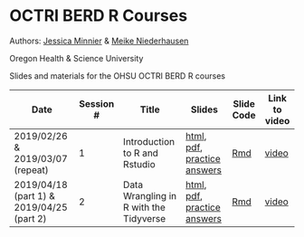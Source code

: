 # OCTRI BERD R Courses

Authors: [Jessica Minnier](https://github.com/jminnier) & [Meike Niederhausen](https://github.com/Niederhausen)

Oregon Health & Science University

Slides and materials for the OHSU OCTRI BERD R courses

Date | Session # | Title | Slides | Slide Code | Link to video
---|---|---|---|---|---
2019/02/26 & 2019/03/07 (repeat) | 1 | Introduction to R and Rstudio | [html](http://bit.ly/berd_r_intro), [pdf](http://bit.ly/berd_r_intro_pdf), [practice answers](https://jminnier-berd-r-courses.netlify.com/01-getting-started/01_getting_started_Practice_Answers.html) | [Rmd](01-getting-started/01_getting_started_slides.Rmd) | [video](https://echo360.org/section/aefe4e1c-c635-4a3b-bf99-ce6439184f5f/public)
2019/04/18 (part 1) & 2019/04/25 (part 2) | 2 | Data Wrangling in R with the Tidyverse | [html](http://bit.ly/berd_tidy), [pdf](http://bit.ly/berd_tidy_pdf), [practice answers]() | [Rmd](02-data-wrangling-tidyverse/02_data_wrangling_slides.Rmd) | [video](https://echo360.org/section/aefe4e1c-c635-4a3b-bf99-ce6439184f5f/public)
